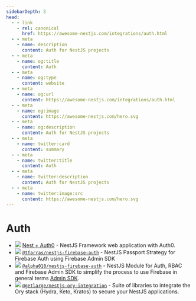 ```yaml
---
sidebarDepth: 3
head:
  - - link
    - rel: canonical
      href: https://awesome-nestjs.com/integrations/auth.html
  - - meta
    - name: description
      content: Auth for NestJS projects
  - - meta
    - name: og:title
      content: Auth
  - - meta
    - name: og:type
      content: website
  - - meta
    - name: og:url
      content: https://awesome-nestjs.com/integrations/auth.html
  - - meta
    - name: og:image
      content: https://awesome-nestjs.com/hero.svg
  - - meta
    - name: og:description
      content: Auth for NestJS projects
  - - meta
    - name: twitter:card
      content: summary
  - - meta
    - name: twitter:title
      content: Auth
  - - meta
    - name: twitter:description
      content: Auth for NestJS projects
  - - meta
    - name: twitter:image:src
      content: https://awesome-nestjs.com/hero.svg
---
```


# Auth

- ![](https://img.shields.io/github/stars/cdiaz/nestjs-auth0.svg?style=flat-square) [Nest + Auth0](https://github.com/cdiaz/nestjs-auth0) - NestJS Framework web application with Auth0.
- ![](https://img.shields.io/github/stars/tfarras/nestjs-firebase-auth.svg?style=flat-square) [`@tfarras/nestjs-firebase-auth`](https://github.com/tfarras/nestjs-firebase-auth) - NestJS Passport Strategy for Firebase Auth using Firebase Admin SDK
- ![](https://img.shields.io/github/stars/Alpha018/nestjs-firebase-auth.svg?style=flat-square) [`@alpha018/nestjs-firebase-auth`](https://github.com/Alpha018/nestjs-firebase-auth) - NestJS Module for Auth, RBAC and Firebase Admin SDK to simplify the process to use Firebase in general terms [Admin SDK](https://firebase.google.com/).
- ![](https://img.shields.io/github/stars/getlarge/nestjs-ory-integration.svg?style=flat-square) [`@getlarge/nestjs-ory-integration`](https://github.com/getlarge/nestjs-ory-integration) - Suite of libraries to integrate the Ory stack (Hydra, Keto, Kratos) to secure your NestJS applications.
